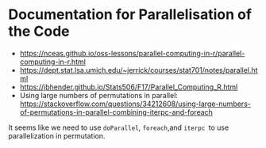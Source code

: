 # Documentation for Parallelisation of the Code

* https://nceas.github.io/oss-lessons/parallel-computing-in-r/parallel-computing-in-r.html
* https://dept.stat.lsa.umich.edu/~jerrick/courses/stat701/notes/parallel.html
* https://jbhender.github.io/Stats506/F17/Parallel_Computing_R.html
* Using large numbers of permutations in parallel: https://stackoverflow.com/questions/34212608/using-large-numbers-of-permutations-in-parallel-combining-iterpc-and-foreach

It seems like we need to use `doParallel`, `foreach`,and `iterpc `to use parallelization in permutation.

